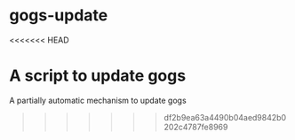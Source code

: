 # gogs-update
<<<<<<< HEAD

A script to update gogs
=======
A partially automatic mechanism to update gogs
>>>>>>> df2b9ea63a4490b04aed9842b0202c4787fe8969

